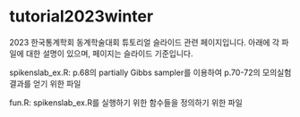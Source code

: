 # tutorial2023winter

2023 한국통계학회 동계학술대회 튜토리얼 슬라이드 관련 페이지입니다. 아래에 각 파일에 대한 설명이 있으며, 페이지는 슬라이드 기준입니다.

spikenslab_ex.R: p.68의 partially Gibbs sampler를 이용하여 p.70-72의 모의실험 결과를 얻기 위한 파일

fun.R: spikenslab_ex.R를 실행하기 위한 함수들을 정의하기 위한 파일
